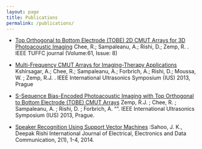 ```yaml
---
layout: page
title: Publications
permalink: /publications/
---
```


* [Top Orthogonal to Bottom Electrode (TOBE) 2D CMUT Arrays for 3D Photoacoustic Imaging](http://ieeexplore.ieee.org/xpl/articleDetails.jsp?arnumber=6863862&newsearch=true&searchWithin=%22First%20Name%22:D.&searchWithin=%22Last%20Name%22:RIshi) Chee, R.; Sampaleanu, A.; Rishi, D.; Zemp, R. . IEEE TUFFC journal (Volume:61, Issue: 8)

* [Multi-Frequency CMUT Arrays for Imaging-Therapy Applications](http://ieeexplore.ieee.org/xpl/articleDetails.jsp?arnumber=6725106&newsearch=true&searchWithin=%22First%20Name%22:D.&searchWithin=%22Last%20Name%22:RIshi) Kshirsagar, A.; Chee, R.; Sampaleanu, A.; Forbrich, A.; Rishi, D.; Moussa, W. ; Zemp, R.J. . IEEE International Ultrasonics
Symposium (IUS) 2013, Prague 

* [S-Sequence Bias-Encoded Photoacoustic Imaging with Top Orthogonal to Bottom Electrode (TOBE) CMUT Arrays](http://ieeexplore.ieee.org/xpl/articleDetails.jsp?arnumber=6724922&newsearch=true&searchWithin=%22First%20Name%22:D.&searchWithin=%22Last%20Name%22:RIshi) Zemp, R.J. ; Chee, R. ; Sampaleanu, A. ; Rishi, D. ; Forbrich, A. “”. IEEE International Ultrasonics Symposium (IUS) 2013, Prague.


* [Speaker Recognition Using Support Vector Machines](http://ijmas.iraj.in/paper_detail.php?paper_id=476&name=Speaker_Recognition_Using_Support_Vector_Machines) :Sahoo, J. K., Deepak Rishi International Journal of Electrical, Electronics and Data Communication, 2(1), 1-4, 2014.



